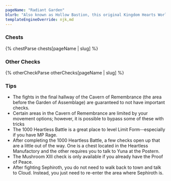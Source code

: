 ```yaml
---
pageName: "Radiant Garden"
blurb: "Also known as Hollow Bastion, this original Kingdom Hearts World that is home to many of the Final Fantasy characters Sora encounters throughout his journeys.  Originally the home to Ansem the Wise and his disciples, this world was plunged into darkness by experiments gone awry.  While Sora was able to restore much of the world, it still has a long way to go until it is completely recovered.  And in addition to the lingering forces of darkness, it would seem the Organization has a hold on this world as well.  Can it possibly survive the clash between the two?"
templateEngineOverride: njk,md
---
```


### Chests
{% chestParse chests[pageName | slug] %}

### Other Checks
{% otherCheckParse otherChecks[pageName | slug] %}

### Tips
- The fights in the final hallway of the Cavern of Remembrance (the area before the Garden of Assemblage) are guaranteed to not have important checks.
- Certain areas in the Cavern of Remembrance are limited by your movement options; however, it is possible to bypass some of these with tricks
- The 1000 Heartless Battle is a great place to level Limit Form--especially if you have MP Rage.
- After completing the 1000 Heartless Battle, a few checks open up that are a little out of the way.  One is a chest located in the Heartless Manufactory and the other requires you to talk to Yuna at the Postern.
- The Mushroom XIII check is only available if you already have the Proof of Peace.
- After fighting Sephiroth, you do not need to walk back to town and talk to Cloud.  Instead, you just need to re-enter the area where Sephiroth is.